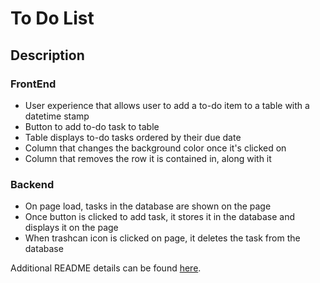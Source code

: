 # To Do List
## Description
### FrontEnd

* User experience that allows user to add a to-do item to a table
with a datetime stamp
* Button to add to-do task to table
* Table displays to-do tasks ordered by their due date
* Column that changes the background color once it's clicked on
* Column that removes the row it is contained in, along with it
### Backend

* On page load, tasks in the database are shown on the page
* Once button is clicked to add task, it stores it in the database 
and displays it on the page
* When trashcan icon is clicked on page, it deletes the task from 
the database

Additional README details can be found [here](https://github.com/PrimeAcademy/readme-template/blob/master/README.md).
